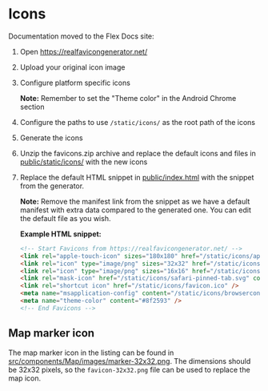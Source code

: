 # Icons

Documentation moved to the Flex Docs site:

1.  Open https://realfavicongenerator.net/

1.  Upload your original icon image

1.  Configure platform specific icons

    **Note:** Remember to set the "Theme color" in the Android Chrome section

1.  Configure the paths to use `/static/icons/` as the root path of the icons

1.  Generate the icons

1.  Unzip the favicons.zip archive and replace the default icons and files in
    [public/static/icons/](../public/static/icons/) with the new icons

1.  Replace the default HTML snippet in [public/index.html](../public/index.html) with the snippet
    from the generator.

    **Note:** Remove the manifest link from the snippet as we have a default manifest with extra
    data compared to the generated one. You can edit the default file as you wish.

    **Example HTML snippet:**

    ```html
    <!-- Start Favicons from https://realfavicongenerator.net/ -->
    <link rel="apple-touch-icon" sizes="180x180" href="/static/icons/apple-touch-icon.png" />
    <link rel="icon" type="image/png" sizes="32x32" href="/static/icons/favicon-32x32.png" />
    <link rel="icon" type="image/png" sizes="16x16" href="/static/icons/favicon-16x16.png" />
    <link rel="mask-icon" href="/static/icons/safari-pinned-tab.svg" color="#8f2593" />
    <link rel="shortcut icon" href="/static/icons/favicon.ico" />
    <meta name="msapplication-config" content="/static/icons/browserconfig.xml" />
    <meta name="theme-color" content="#8f2593" />
    <!-- End Favicons -->
    ```

## Map marker icon

The map marker icon in the listing can be found in
[src/components/Map/images/marker-32x32.png](../src/components/Map/images/marker-32x32.png). The
dimensions should be 32x32 pixels, so the `favicon-32x32.png` file can be used to replace the map
icon.
